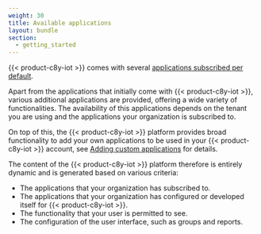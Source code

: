 ```yaml
---
weight: 30
title: Available applications
layout: bundle
section:
  - getting_started
---
```


{{< product-c8y-iot >}} comes with several [applications subscribed per default](/standard-tenant/ecosystem/#applications-subscribed-by-default).

Apart from the applications that initially come with {{< product-c8y-iot >}}, various additional applications are provided, offering a wide variety of functionalities. The availability of this applications depends on the tenant you are using and the applications your organization is subscribed to.

On top of this, the {{< product-c8y-iot >}} platform provides broad functionality to add your own applications to be used in your {{< product-c8y-iot >}} account, see [Adding custom applications](/standard-tenant/ecosystem/#adding-applications) for details.

The content of the {{< product-c8y-iot >}} platform therefore is entirely dynamic and is generated based on various criteria:

* The applications that your organization has subscribed to.
* The applications that your organization has configured or developed itself for {{< product-c8y-iot >}}.
* The functionality that your user is permitted to see.
* The configuration of the user interface, such as groups and reports.

